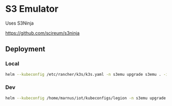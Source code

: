 # S3 Emulator

Uses S3Ninja

https://github.com/scireum/s3ninja

## Deployment

### Local

```bash
helm --kubeconfig /etc/rancher/k3s/k3s.yaml -n s3emu upgrade s3emu . -i -f values/local/values.yaml --create-namespace
```

### Dev

```bash
helm --kubeconfig /home/marnus/iot/kubeconfigs/legion -n s3emu upgrade s3emu . -i -f values/dev/values.yaml -f secrets://values/dev/values_secrets.yaml --create-namespace
```
